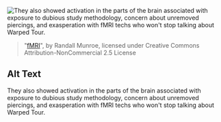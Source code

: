 ![They also showed activation in the parts of the brain associated with exposure to dubious study methodology, concern about unremoved piercings, and exasperation with fMRI techs who won't stop talking about Warped Tour.](https://imgs.xkcd.com/comics/fmri.png)
> "[fMRI](https://xkcd.com/1453/)", by Randall Munroe, licensed under Creative Commons Attribution-NonCommercial 2.5 License

## Alt Text
They also showed activation in the parts of the brain associated with exposure to dubious study methodology, concern about unremoved piercings, and exasperation with fMRI techs who won't stop talking about Warped Tour.
